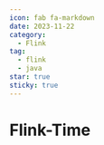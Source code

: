 ```yaml
---
icon: fab fa-markdown
date: 2023-11-22
category:
  - Flink
tag:
  - flink
  - java
star: true
sticky: true
---
```


# Flink-Time